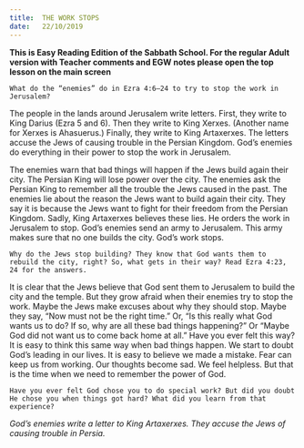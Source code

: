 ```yaml
---
title:  THE WORK STOPS
date:   22/10/2019
---
```


**This is Easy Reading Edition of the Sabbath School. For the regular Adult version with Teacher comments and EGW notes please open the top lesson on the main screen** 

`What do the “enemies” do in Ezra 4:6–24 to try to stop the work in Jerusalem?`

The people in the lands around Jerusalem write letters. First, they write to King Darius (Ezra 5 and 6). Then they write to King Xerxes. (Another name for Xerxes is Ahasuerus.) Finally, they write to King Artaxerxes. The letters accuse the Jews of causing trouble in the Persian Kingdom. God’s enemies do everything in their power to stop the work in Jerusalem. 

The enemies warn that bad things will happen if the Jews build again their city. The Persian King will lose power over the city. The enemies ask the Persian King to remember all the trouble the Jews caused in the past. The enemies lie about the reason the Jews want to build again their city. They say it is because the Jews want to fight for their freedom from the Persian Kingdom. Sadly, King Artaxerxes believes these lies. He orders the work in Jerusalem to stop. God’s enemies send an army to Jerusalem. This army makes sure that no one builds the city. God’s work stops. 

`Why do the Jews stop building? They know that God wants them to rebuild the city, right? So, what gets in their way? Read Ezra 4:23, 24 for the answers.`

It is clear that the Jews believe that God sent them to Jerusalem to build the city and the temple. But they grow afraid when their enemies try to stop the work. Maybe the Jews make excuses about why they should stop. Maybe they say, “Now must not be the right time.” Or, “Is this really what God wants us to do? If so, why are all these bad things happening?” Or “Maybe God did not want us to come back home at all.” Have you ever felt this way? It is easy to think this same way when bad things happen. We start to doubt God’s leading in our lives. It is easy to believe we made a mistake. Fear can keep us from working. Our thoughts become sad. We feel helpless. But that is the time when we need to remember the power of God. 

`Have you ever felt God chose you to do special work? But did you doubt He chose you when things got hard? What did you learn from that experience?`

_God’s enemies write a letter to King Artaxerxes. They accuse the Jews of causing trouble in Persia._